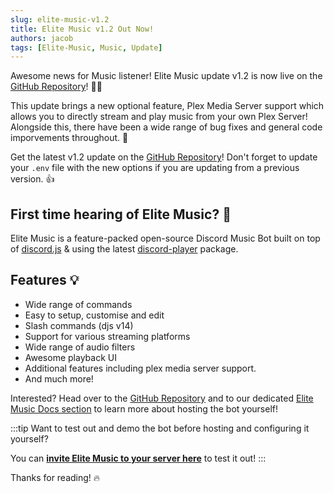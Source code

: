 ```yaml
---
slug: elite-music-v1.2
title: Elite Music v1.2 Out Now!
authors: jacob
tags: [Elite-Music, Music, Update]
---
```


Awesome news for Music listener! Elite Music update v1.2 is now live on the [GitHub Repository](https://github.com/ThatGuyJacobee/Elite-Music)! 🎵🎉

This update brings a new optional feature, Plex Media Server support which allows you to directly stream and play music from your own Plex Server! Alongside this, there have been a wide range of bug fixes and general code imporvements throughout. 🚀

Get the latest v1.2 update on the [GitHub Repository](https://github.com/ThatGuyJacobee/Elite-Music/releases/tag/v1.2)! Don't forget to update your `.env` file with the new options if you are updating from a previous version. 👍

## First time hearing of Elite Music? 👀
Elite Music is a feature-packed open-source Discord Music Bot built on top of [discord.js](https://discord.js.org/) & using the latest [discord-player](https://discord-player.js.org/) package. 

<!--truncate-->

## Features 💡
- Wide range of commands
- Easy to setup, customise and edit
- Slash commands (djs v14)
- Support for various streaming platforms
- Wide range of audio filters
- Awesome playback UI
- Additional features including plex media server support.
- And much more!

Interested? Head over to the [GitHub Repository](https://github.com/ThatGuyJacobee/Elite-Music) and to our dedicated [Elite Music Docs section](../../docs/getting-started-music) to learn more about hosting the bot yourself!

:::tip
Want to test out and demo the bot before hosting and configuring it yourself?

You can **[invite Elite Music to your server here](https://discord.com/oauth2/authorize?client_id=528660579208921098&permissions=274881129536&scope=bot%20applications.commands "Discord OAuth2")** to test it out!
:::

Thanks for reading! 🔥
